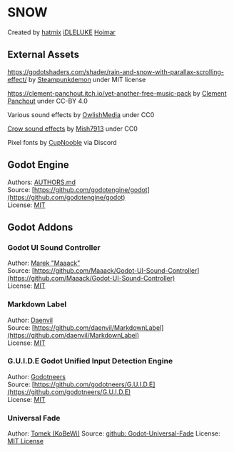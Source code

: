 # SNOW

Created by
[hatmix](https://hatmix.itch.io)
[iDLELUKE](https://idleluke.itch.io/)
[Hoimar](https://hoimar.itch.io/)

## External Assets

https://godotshaders.com/shader/rain-and-snow-with-parallax-scrolling-effect/ by [Steampunkdemon](https://steampunkdemon.itch.io/) under MIT license

https://clement-panchout.itch.io/yet-another-free-music-pack by [Clement Panchout](https://clement-panchout.itch.io) under CC-BY 4.0

Various sound effects by [OwlishMedia](https://opengameart.org/users/owlishmedia) under CC0

[Crow sound effects](https://freesound.org/people/Mish7913/packs/41274/) by [Mish7913](https://freesound.org/people/Mish7913/) under CC0

Pixel fonts by [CupNooble](https://cupnooble.itch.io/) via Discord

## Godot Engine
Authors: [AUTHORS.md](https://github.com/godotengine/godot/blob/master/AUTHORS.md)  
Source: [https://github.com/godotengine/godot](https://github.com/godotengine/godot)  
License: [MIT](godotengine.org/license)  

## Godot Addons
### Godot UI Sound Controller
Author: [Marek "Maaack"](https://github.com/Maaack)  
Source: [https://github.com/Maaack/Godot-UI-Sound-Controller](https://github.com/Maaack/Godot-UI-Sound-Controller)  
License: [MIT](https://github.com/Maaack/Godot-UI-Sound-Controller?tab=MIT-1-ov-file#readme)  

### Markdown Label
Author: [Daenvil](https://github.com/daenvil)  
Source: [https://github.com/daenvil/MarkdownLabel](https://github.com/daenvil/MarkdownLabel)  
License: [MIT](https://github.com/daenvil/MarkdownLabel/tree/main?tab=MIT-1-ov-file#readme)  

### G.U.I.D.E Godot Unified Input Detection Engine
Author: [Godotneers](https://github.com/godotneers)  
Source: [https://github.com/godotneers/G.U.I.D.E](https://github.com/godotneers/G.U.I.D.E)  
License: [MIT](https://github.com/godotneers/G.U.I.D.E?tab=MIT-1-ov-file#readme)  

### Universal Fade
Author: [Tomek (KoBeWi)](https://github.com/KoBeWi)
Source: [github: Godot-Universal-Fade](https://github.com/KoBeWi/Godot-Universal-Fade)
License: [MIT License](https://github.com/KoBeWi/Godot-Universal-Fade/blob/master/LICENSE.txt)
